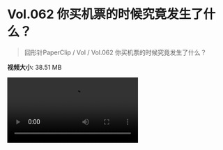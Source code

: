 # Vol.062 你买机票的时候究竟发生了什么？

> 回形针PaperClip / Vol / Vol.062 你买机票的时候究竟发生了什么？

**视频大小**: 38.51 MB

<div class="video"><video src="https://file.hsyhx.top/video/PaperClip/Vol/062.mp4" controls preload>🤔 您的浏览器不支持 video 标签</video></div>